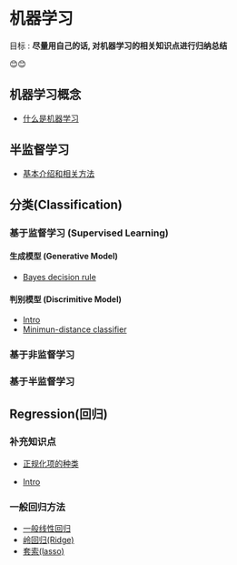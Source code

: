 # 机器学习

目标 : **尽量用自己的话, 对机器学习的相关知识点进行归纳总结**

😊😊





## 机器学习概念

* [什么是机器学习](机器学习的基本概念/pdf/README.pdf)



## 半监督学习

- [基本介绍和相关方法](半监督学习/pdf/README.pdf)





## 分类(Classification)

### 基于监督学习 (Supervised Learning)

#### 生成模型 (Generative Model)

- [Bayes decision rule](分类/pdf/Bayes-decision-rule.pdf)

#### 判别模型 (Discrimitive Model)

- [Intro](分类/pdf/Intro-to-Discrimitive-Model.pdf)
- [Minimun-distance classifier](分类/pdf/minimun-distance-classifier.pdf)

### 基于非监督学习

### 基于半监督学习





## Regression(回归)

### 补充知识点

- [正规化项的种类](回归/pdf/Penalty-item.pdf)

- [Intro](回归/pdf/Intro-to-regression.pdf)



### 一般回归方法

- [一般线性回归](回归/pdf/general-regression.pdf)
- [岭回归(Ridge)](回归/pdf/Ridge.pdf)
- [套索(lasso)](回归/pdf/lasso.pdf)























